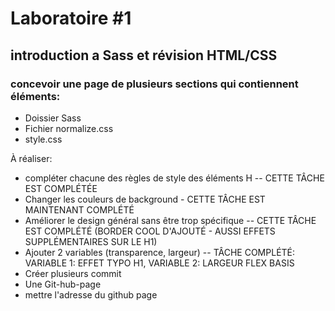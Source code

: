 # Laboratoire #1

## introduction a Sass et révision HTML/CSS

### concevoir une page de plusieurs sections qui contiennent éléments:

- Doissier Sass
- Fichier normalize.css
- style.css

À réaliser:

- compléter chacune des règles de style des éléments H -- CETTE TÂCHE EST COMPLÉTÉE
- Changer les couleurs de background - CETTE TÂCHE EST MAINTENANT COMPLÉTÉ
- Améliorer le design général sans être trop spécifique -- CETTE TÂCHE EST COMPLÉTÉ (BORDER COOL D'AJOUTÉ - AUSSI EFFETS SUPPLÉMENTAIRES SUR LE H1)
- Ajouter 2 variables (transparence, largeur) -- TÂCHE COMPLÉTÉ: VARIABLE 1: EFFET TYPO H1, VARIABLE 2: LARGEUR FLEX BASIS
- Créer plusieurs commit
- Une Git-hub-page
- mettre l'adresse du github page
